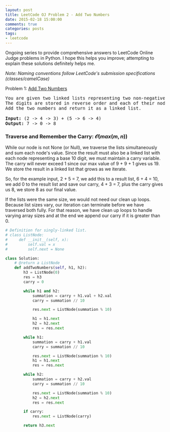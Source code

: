 ```yaml
---
layout: post
title: LeetCode OJ Problem 2 - Add Two Numbers
date: 2015-02-18 15:00:00
comments: true
categories: posts
tags:
- leetcode
---
```

Ongoing series to provide comprehensive answers to LeetCode Online Judge problems in Python.
I hope this helps you improve; attempting to explain these solutions definitely helps me.

*Note\: Naming conventions follow LeetCode's submission specifications (classes/camelCase)*

Problem 1: [Add Two Numbers](https://oj.leetcode.com/problems/add-two-numbers/) 

<pre class=code>
You are given two linked lists representing two non-negative numbers. 
The digits are stored in reverse order and each of their nodes contain a single digit. 
Add the two numbers and return it as a linked list.

<b>Input:</b> (2 -> 4 -> 3) + (5 -> 6 -> 4)
<b>Output:</b> 7 -> 0 -> 8 
</pre>

### Traverse and Remember the Carry: $\mathcal{O}(max(m, n))$ 

While our node is not None (or Null), we traverse the lists simultaneously and sum each node's value. Since the result must also be a linked list with each node representing a base 10 digit, we must maintain a carry variable. The carry will never exceed 1 since our max value of 9 + 9 + 1 gives us 19. We store the result in a linked list that grows as we iterate. 

So, for the example input, 2 + 5 = 7, we add this to a result list, 6 + 4 = 10, we add 0 to the result list and save our carry, 4 + 3 = 7, plus the carry gives us 8, we store 8 as our final value. 

If the lists were the same size, we would not need our clean up loops. Because list sizes vary, our iteration can terminate before we have traversed both fully. For that reason, we have clean up loops to handle varying array sizes and at the end we append our carry if it is greater than 0.  

```python 
# Definition for singly-linked list.
# class ListNode:
#     def __init__(self, x):
#         self.val = x
#         self.next = None

class Solution:
    # @return a ListNode
    def addTwoNumbers(self, h1, h2):
        h3 = ListNode(0)
        res = h3
        carry = 0 

        while h1 and h2:
            summation = carry + h1.val + h2.val
            carry = summation // 10  

            res.next = ListNode(summation % 10)

            h1 = h1.next 
            h2 = h2.next
            res = res.next

        while h1:
            summation = carry + h1.val
            carry = summation // 10

            res.next = ListNode(summation % 10)
            h1 = h1.next
            res = res.next

        while h2: 
            summation = carry + h2.val
            carry = summation // 10

            res.next = ListNode(summation % 10)
            h2 = h2.next
            res = res.next

        if carry:
            res.next = ListNode(carry)

        return h3.next
```
